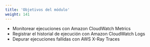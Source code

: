 ```yaml
---
title: 'Objetivos del módulo'
weight: 141
---
```


- Monitorear ejecuciones con Amazon CloudWatch Metrics
- Registrar el historial de ejecución con Amazon CloudWatch Logs
- Depurar ejecuciones fallidas con AWS X-Ray Traces
